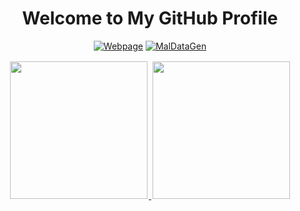 <div align="center">

# Welcome to My GitHub Profile

[![Webpage](https://img.shields.io/badge/Portfolio-Visit%20My%20Webpage-blue?style=for-the-badge)](https://kayua.github.io/octonerdai.github.io/)
[![MalDataGen](https://img.shields.io/badge/Research-Malware%20Dataset%20Library-red?style=for-the-badge)](https://github.com/SBSeg25/MalDataGen)

</div>

<p align="center">
  <a href="https://github.com/kayua">
    <img height="220em" style="padding: 2px;" src="https://github-readme-stats.vercel.app/api?username=kayua&show_icons=true&theme=default&include_all_commits=true&count_private=true&token=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"/>
    <img height="220em" style="padding: 2px;" src="https://github-readme-stats.vercel.app/api/top-langs/?username=kayua&layout=compact&langs_count=12&theme=default&token=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"/>
  </a>
</p>

